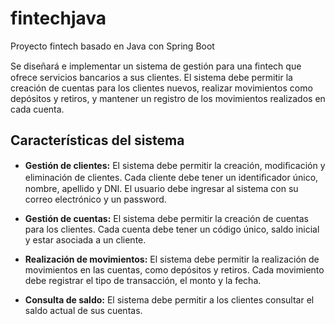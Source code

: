 # fintechjava
Proyecto fintech basado en Java con Spring Boot

Se diseñará e implementar un sistema de gestión para una ﬁntech que ofrece servicios bancarios a sus clientes.
El sistema debe permitir la creación de cuentas para los clientes nuevos, realizar movimientos como depósitos y retiros, y mantener un registro de los movimientos realizados en cada cuenta.

## Características del sistema

- **Gestión de clientes:** El sistema debe permitir la creación, modiﬁcación y eliminación de clientes. Cada cliente debe tener un identiﬁcador único, nombre, apellido y DNI.
El usuario debe ingresar al sistema con su correo electrónico y un password.

- **Gestión de cuentas:** El sistema debe permitir la creación de cuentas para los clientes. Cada cuenta debe tener un código único, saldo inicial y estar asociada a un cliente.

- **Realización de movimientos:** El sistema debe permitir la realización de movimientos en las cuentas, como depósitos y retiros.
Cada movimiento debe registrar el tipo de transacción, el monto y la fecha.

- **Consulta de saldo:** El sistema debe permitir a los clientes consultar el saldo actual de sus cuentas.
